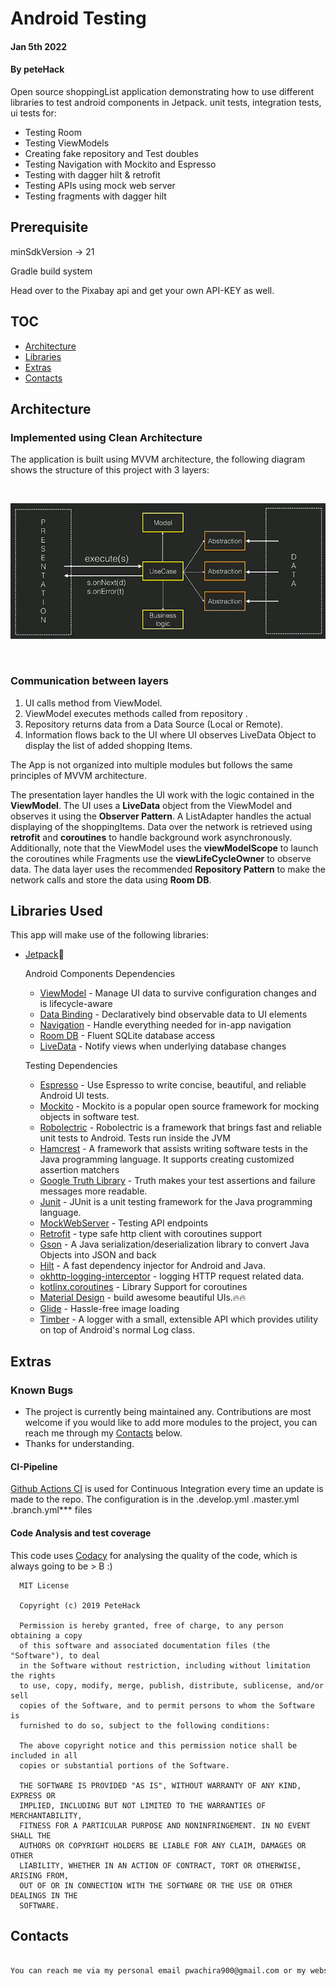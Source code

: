 

# Android Testing
#### Jan 5th 2022
#### By **peteHack**


Open source shoppingList application demonstrating how to use different libraries to test android components in Jetpack. unit tests, integration tests, ui tests for:
- Testing Room
- Testing ViewModels
- Creating fake repository and Test doubles
- Testing Navigation with Mockito and Espresso
- Testing with dagger hilt & retrofit
- Testing APIs using mock web server
- Testing fragments with dagger hilt

## Prerequisite

minSdkVersion -> 21

Gradle build system

Head over to the Pixabay api and get your own API-KEY as well.


## TOC

- [Architecture](#architecture)
- [Libraries](#libraries)
- [Extras](#extras)
- [Contacts](#Contacts)

## Architecture

### Implemented using Clean Architecture
The application is built using MVVM architecture, the following diagram shows the structure of this project with 3 layers:

<br>
<p align="center">
  <img src="https://github.com/peter-wachira/TMDBClient/blob/master/diagram.png" width="750"/>
</p>
<br>

### Communication between layers

1. UI calls method from ViewModel.
2. ViewModel executes methods called from repository .
3. Repository returns data from a Data Source (Local or Remote).
4. Information flows back to the UI where UI observes LiveData Object to display the list of added shopping Items.


The App is not organized into multiple modules but follows the same principles of
MVVM architecture.

The presentation layer handles the UI work with the logic contained in the **ViewModel**.
The UI uses a **LiveData** object from the ViewModel and observes it using the **Observer Pattern**.
A ListAdapter handles the actual displaying of the shoppingItems. Data over the network is retrieved using
**retrofit** and **coroutines** to handle background work asynchronously. Additionally, note that
the ViewModel uses the **viewModelScope** to launch the coroutines while Fragments use the **viewLifeCycleOwner**
to observe data.
The data layer uses the recommended **Repository Pattern** to make the network calls and store the data using
**Room DB**.
 
## Libraries Used

This app will make use of the following libraries:

- [Jetpack](https://developer.android.com/jetpack)🚀

  Android Components Dependencies
  
  - [ViewModel](https://developer.android.com/topic/libraries/architecture/viewmodel) - Manage UI data to survive configuration changes and is lifecycle-aware
  - [Data Binding](https://developer.android.com/topic/libraries/data-binding) - Declaratively bind observable data to UI elements
  - [Navigation](https://developer.android.com/guide/navigation/) - Handle everything needed for in-app navigation
  - [Room DB](https://developer.android.com/topic/libraries/architecture/room) - Fluent SQLite database access
  - [LiveData](https://developer.android.com/topic/libraries/architecture/livedata) - Notify views when underlying database changes
 
  Testing Dependencies
  
  - [Espresso](https://developer.android.com/training/testing/espresso) - Use Espresso to write concise, beautiful, and reliable Android UI tests.
  - [Mockito](https://github.com/mockito/mockito) - Mockito is a popular open source framework for mocking objects in software test.
  - [Robolectric]() - Robolectric is a framework that brings fast and reliable unit tests to Android. Tests run inside the JVM 
  - [Hamcrest](http://hamcrest.org/JavaHamcrest/) - A framework that assists writing software tests in the Java programming language. It supports creating customized assertion matchers
  - [Google Truth Library](https://github.com/google/truth) - Truth makes your test assertions and failure messages more readable.
  - [Junit](https://junit.org/junit4/) - JUnit is a unit testing framework for the Java programming language.
  - [MockWebServer](https://github.com/square/okhttp/tree/master/mockwebserver) - Testing API endpoints 
  - [Retrofit](https://square.github.io/retrofit/) - type safe http client with coroutines support
  - [Gson](https://github.com/google/gson) - A Java serialization/deserialization library to convert Java Objects into JSON and back
  - [Hilt](https://developer.android.com/training/dependency-injection/hilt-android) - A fast dependency injector for Android and Java.
  - [okhttp-logging-interceptor](https://github.com/square/okhttp/blob/master/okhttp-logging-interceptor/README.md) - logging HTTP request related data.
  - [kotlinx.coroutines](https://github.com/Kotlin/kotlinx.coroutines) - Library Support for coroutines
  - [Material Design](https://material.io/develop/android/docs/getting-started/) - build awesome beautiful UIs.🔥🔥
  - [Glide](https://github.com/bumptech/glide) - Hassle-free image loading
  - [Timber](https://github.com/JakeWharton/timber) - A logger with a small, extensible API which provides utility on top of Android's normal Log class.


## Extras

### Known Bugs

- The project is currently being maintained any. Contributions are most welcome if you would like to add more modules to the project, you can reach me through my [Contacts](#Contacts) below.
- Thanks for understanding.


#### CI-Pipeline

[Github Actions CI](https://github.com/features/actions/) is used for Continuous Integration every time an update is made
to the repo. The configuration is in the .develop.yml .master.yml .branch.yml*** files

#### Code Analysis and test coverage

This code uses [Codacy](https://www.codacy.com/) for analysing the quality of the code, which is
always going to be > B :)

```
  MIT License
  
  Copyright (c) 2019 PeteHack
  
  Permission is hereby granted, free of charge, to any person obtaining a copy
  of this software and associated documentation files (the "Software"), to deal
  in the Software without restriction, including without limitation the rights
  to use, copy, modify, merge, publish, distribute, sublicense, and/or sell
  copies of the Software, and to permit persons to whom the Software is
  furnished to do so, subject to the following conditions:
  
  The above copyright notice and this permission notice shall be included in all
  copies or substantial portions of the Software.
  
  THE SOFTWARE IS PROVIDED "AS IS", WITHOUT WARRANTY OF ANY KIND, EXPRESS OR
  IMPLIED, INCLUDING BUT NOT LIMITED TO THE WARRANTIES OF MERCHANTABILITY,
  FITNESS FOR A PARTICULAR PURPOSE AND NONINFRINGEMENT. IN NO EVENT SHALL THE
  AUTHORS OR COPYRIGHT HOLDERS BE LIABLE FOR ANY CLAIM, DAMAGES OR OTHER
  LIABILITY, WHETHER IN AN ACTION OF CONTRACT, TORT OR OTHERWISE, ARISING FROM,
  OUT OF OR IN CONNECTION WITH THE SOFTWARE OR THE USE OR OTHER DEALINGS IN THE
  SOFTWARE.

```


## Contacts

```bash

You can reach me via my personal email pwachira900@gmail.com or my website for contibutions or reuse


